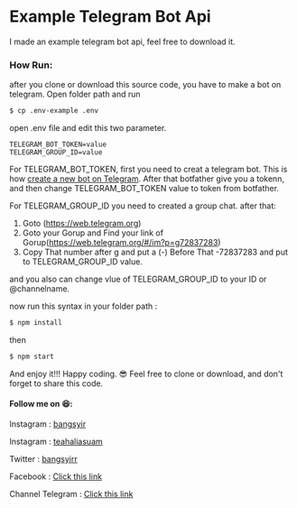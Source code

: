 # Example Telegram Bot Api

I made an example telegram bot api, feel free to download it. 

### How Run:

after you clone or download this source code, you have to make a bot on telegram.  Open folder path and run 
```sh
$ cp .env-example .env
```
open .env file and edit this two parameter.

    TELEGRAM_BOT_TOKEN=value
    TELEGRAM_GROUP_ID=value

For TELEGRAM_BOT_TOKEN, first you need to creat a telegram bot. 
This is how [create a new bot on Telegram](https://core.telegram.org/bots#6-botfather "create a new bot on Telegram"). After that botfather give you a tokenn, and then change TELEGRAM_BOT_TOKEN value to token from botfather.

For TELEGRAM_GROUP_ID
you need to created a group chat.
after that:
1. Goto (https://web.telegram.org)
2. Goto your Gorup and Find your link of Gorup(https://web.telegram.org/#/im?p=g72837283)
3. Copy That number after g and put a (-) Before That -72837283 and put to TELEGRAM_GROUP_ID value.

and you also can change vlue of TELEGRAM_GROUP_ID to your ID or @channelname.

 now run this syntax in your folder path :
```sh
$ npm install
```
then
```sh
$ npm start
```
And enjoy it!!! Happy coding. 😎
Feel free to clone or download, and don't forget to share this code.

#### Follow me on 😆:
Instagram : [bangsyir](https://instagram.com/bangsyirr "bangsyir")

Instagram : [teahaliasuam](https://instagram.com/teahaliasuam "teahaliasuam")

Twitter : [bangsyirr](https://twitter/bangsyirr "bangsyirr")

Facebook : [Click this link](https://www.facebook.com/abcdefghijklmnopkrstuvwxyz1234567890 "Click this link")

Channel Telegram : [Click this link](https://t.me/cbangsyir "Click this link")

